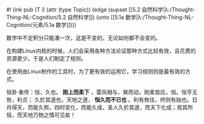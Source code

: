 #! (ink pub (T i) (attr (type Topic)) (edge (supset [[5.2 自然科学|λ:/Thought-Thing-NL-Cognition/5.2 自然科学]]) (unto [[5.1a 数学|λ:/Thought-Thing-NL-Cognition/元素/5.1a 数学]])))

数学中不定积分只能凑一次，这是不变的，无论如何都不会变的。

在构建Linux内核的时候，人们会采用各种方法论证那种方式比较有效，且花费的资源更少。于是人们制定了规则。

在使用由Linux制作的工具时，为了更有效的运用它，学习规则则是最有效的方式。

恒卦·彖传：恒，久也。 **刚上而柔下** ，雷风相与，巽而动，刚柔皆应，恒。恒亨无咎，利贞； 久於其道也，天地之道， **恒久而不已也** 。利有攸往，终则有始也。日月得天，而能久照，四时变化，而能久成，圣人久於其道，而天下化成；观其所恒，而天地万物之情可见矣！